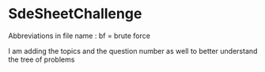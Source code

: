 # SdeSheetChallenge

Abbreviations in file name : 
bf = brute force

I am adding the topics and the question number as well to better understand the tree of problems

